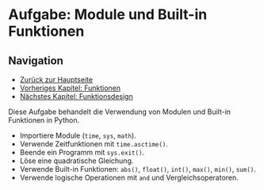 # Aufgabe: Module und Built-in Funktionen

## Navigation
- [Zurück zur Hauptseite](/Aufgaben/Kapitel_0/Anfang_Lese_Mich.md)
- [Vorheriges Kapitel: Funktionen](/Aufgaben/Kapitel_6/Funktionen.md)
- [Nächstes Kapitel: Funktionsdesign](/Aufgaben/Kapitel_8/Funktionsdesign.md)

Diese Aufgabe behandelt die Verwendung von Modulen und Built-in Funktionen in Python.

- Importiere Module (`time`, `sys`, `math`).
- Verwende Zeitfunktionen mit `time.asctime()`.
- Beende ein Programm mit `sys.exit()`.
- Löse eine quadratische Gleichung.
- Verwende Built-in Funktionen: `abs()`, `float()`, `int()`, `max()`, `min()`, `sum()`.
- Verwende logische Operationen mit `and` und Vergleichsoperatoren.
